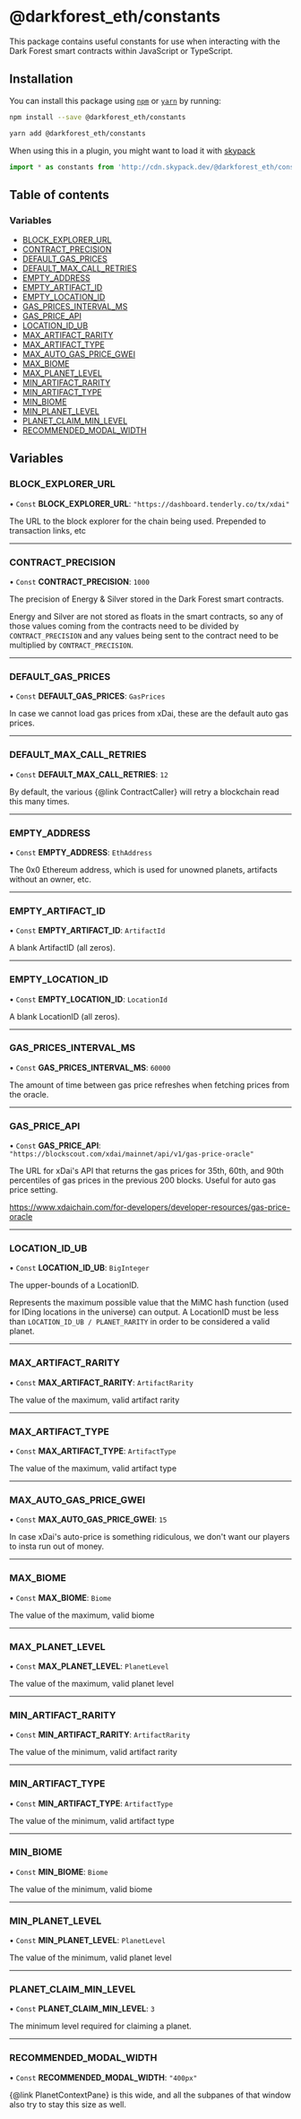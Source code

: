 # @darkforest_eth/constants

This package contains useful constants for use when interacting with
the Dark Forest smart contracts within JavaScript or TypeScript.

## Installation

You can install this package using [`npm`](https://www.npmjs.com) or
[`yarn`](https://classic.yarnpkg.com/lang/en/) by running:

```bash
npm install --save @darkforest_eth/constants
```

```bash
yarn add @darkforest_eth/constants
```

When using this in a plugin, you might want to load it with [skypack](https://www.skypack.dev)

```js
import * as constants from 'http://cdn.skypack.dev/@darkforest_eth/constants';
```

## Table of contents

### Variables

- [BLOCK_EXPLORER_URL](README.md#block_explorer_url)
- [CONTRACT_PRECISION](README.md#contract_precision)
- [DEFAULT_GAS_PRICES](README.md#default_gas_prices)
- [DEFAULT_MAX_CALL_RETRIES](README.md#default_max_call_retries)
- [EMPTY_ADDRESS](README.md#empty_address)
- [EMPTY_ARTIFACT_ID](README.md#empty_artifact_id)
- [EMPTY_LOCATION_ID](README.md#empty_location_id)
- [GAS_PRICES_INTERVAL_MS](README.md#gas_prices_interval_ms)
- [GAS_PRICE_API](README.md#gas_price_api)
- [LOCATION_ID_UB](README.md#location_id_ub)
- [MAX_ARTIFACT_RARITY](README.md#max_artifact_rarity)
- [MAX_ARTIFACT_TYPE](README.md#max_artifact_type)
- [MAX_AUTO_GAS_PRICE_GWEI](README.md#max_auto_gas_price_gwei)
- [MAX_BIOME](README.md#max_biome)
- [MAX_PLANET_LEVEL](README.md#max_planet_level)
- [MIN_ARTIFACT_RARITY](README.md#min_artifact_rarity)
- [MIN_ARTIFACT_TYPE](README.md#min_artifact_type)
- [MIN_BIOME](README.md#min_biome)
- [MIN_PLANET_LEVEL](README.md#min_planet_level)
- [PLANET_CLAIM_MIN_LEVEL](README.md#planet_claim_min_level)
- [RECOMMENDED_MODAL_WIDTH](README.md#recommended_modal_width)

## Variables

### BLOCK_EXPLORER_URL

• `Const` **BLOCK_EXPLORER_URL**: `"https://dashboard.tenderly.co/tx/xdai"`

The URL to the block explorer for the chain being used. Prepended to transaction links, etc

---

### CONTRACT_PRECISION

• `Const` **CONTRACT_PRECISION**: `1000`

The precision of Energy & Silver stored in the Dark Forest smart contracts.

Energy and Silver are not stored as floats in the smart contracts,
so any of those values coming from the contracts need to be divided by `CONTRACT_PRECISION`
and any values being sent to the contract need to be multiplied by `CONTRACT_PRECISION`.

---

### DEFAULT_GAS_PRICES

• `Const` **DEFAULT_GAS_PRICES**: `GasPrices`

In case we cannot load gas prices from xDai, these are the default auto gas prices.

---

### DEFAULT_MAX_CALL_RETRIES

• `Const` **DEFAULT_MAX_CALL_RETRIES**: `12`

By default, the various {@link ContractCaller} will retry a blockchain read this many times.

---

### EMPTY_ADDRESS

• `Const` **EMPTY_ADDRESS**: `EthAddress`

The 0x0 Ethereum address, which is used for unowned planets, artifacts without an owner, etc.

---

### EMPTY_ARTIFACT_ID

• `Const` **EMPTY_ARTIFACT_ID**: `ArtifactId`

A blank ArtifactID (all zeros).

---

### EMPTY_LOCATION_ID

• `Const` **EMPTY_LOCATION_ID**: `LocationId`

A blank LocationID (all zeros).

---

### GAS_PRICES_INTERVAL_MS

• `Const` **GAS_PRICES_INTERVAL_MS**: `60000`

The amount of time between gas price refreshes when fetching prices from the oracle.

---

### GAS_PRICE_API

• `Const` **GAS_PRICE_API**: `"https://blockscout.com/xdai/mainnet/api/v1/gas-price-oracle"`

The URL for xDai's API that returns the gas prices for 35th, 60th, and 90th percentiles of gas prices in the
previous 200 blocks. Useful for auto gas price setting.

https://www.xdaichain.com/for-developers/developer-resources/gas-price-oracle

---

### LOCATION_ID_UB

• `Const` **LOCATION_ID_UB**: `BigInteger`

The upper-bounds of a LocationID.

Represents the maximum possible value that the MiMC hash function (used for IDing locations in the universe) can output.
A LocationID must be less than `LOCATION_ID_UB / PLANET_RARITY` in order to be considered a valid planet.

---

### MAX_ARTIFACT_RARITY

• `Const` **MAX_ARTIFACT_RARITY**: `ArtifactRarity`

The value of the maximum, valid artifact rarity

---

### MAX_ARTIFACT_TYPE

• `Const` **MAX_ARTIFACT_TYPE**: `ArtifactType`

The value of the maximum, valid artifact type

---

### MAX_AUTO_GAS_PRICE_GWEI

• `Const` **MAX_AUTO_GAS_PRICE_GWEI**: `15`

In case xDai's auto-price is something ridiculous, we don't want our players to insta run out of
money.

---

### MAX_BIOME

• `Const` **MAX_BIOME**: `Biome`

The value of the maximum, valid biome

---

### MAX_PLANET_LEVEL

• `Const` **MAX_PLANET_LEVEL**: `PlanetLevel`

The value of the maximum, valid planet level

---

### MIN_ARTIFACT_RARITY

• `Const` **MIN_ARTIFACT_RARITY**: `ArtifactRarity`

The value of the minimum, valid artifact rarity

---

### MIN_ARTIFACT_TYPE

• `Const` **MIN_ARTIFACT_TYPE**: `ArtifactType`

The value of the minimum, valid artifact type

---

### MIN_BIOME

• `Const` **MIN_BIOME**: `Biome`

The value of the minimum, valid biome

---

### MIN_PLANET_LEVEL

• `Const` **MIN_PLANET_LEVEL**: `PlanetLevel`

The value of the minimum, valid planet level

---

### PLANET_CLAIM_MIN_LEVEL

• `Const` **PLANET_CLAIM_MIN_LEVEL**: `3`

The minimum level required for claiming a planet.

---

### RECOMMENDED_MODAL_WIDTH

• `Const` **RECOMMENDED_MODAL_WIDTH**: `"400px"`

{@link PlanetContextPane} is this wide, and all the subpanes of that window also try to stay
this size as well.

